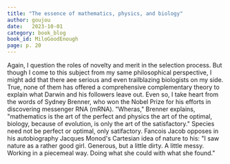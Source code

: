```yaml
---
title: "The essence of mathematics, physics, and biology"
author: goujou
date:   2023-10-01
category: book_blog
book_id: MiloGoodEnough
page: p. 20
---
```

Again, I question the roles of novelty and merit in the selection process.
But though I come to this subject from my same philosophical perspective, I might add that there aee serious and even trailblazing biologists on my side.
True, none of them has offered a comprehensive complementary theory to explain what Darwin and his followers leave out.
Even so, I take heart from the words of Sydney Brenner, who won the Nobel Prize for his efforts in discovering messenger RNA (mRNA).
"Wheras," Brenner explains, "mathematics is the art of the perfect and physics the art of the optimal, biology, because of evolution, is only the art of the satisfactory."
Species need not be perfect or optimal, only satifactory.
Fancois Jacob opposes in his autobiography Jacques Monod's Cartesian idea of nature to his: "I saw nature as a rather good girl. Generous, but a little dirty. A little messy. Working in a piecemeal way. Doing what she could with what she found."
